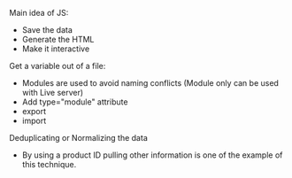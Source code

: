 Main idea of JS:

- Save the data
- Generate the HTML
- Make it interactive

Get a variable out of a file:

- Modules are used to avoid naming conflicts (Module only can be used with Live server)
- Add type="module" attribute
- export
- import

Deduplicating or Normalizing the data

- By using a product ID pulling other information is one of the example of this technique.
